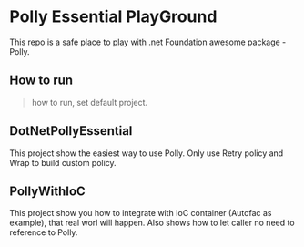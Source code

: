 # Polly Essential PlayGround

This repo is a safe place to play with .net Foundation awesome package - Polly.

## How to run

> how to run, set default project.

## DotNetPollyEssential

This project show the easiest way to use Polly. Only use Retry policy and Wrap to build custom policy.

## PollyWithIoC

This project show you how to integrate with IoC container (Autofac as example), that real worl will happen.
Also shows how to let caller no need to reference to Polly. 
